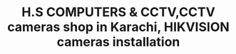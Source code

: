 ---
title: "H.S COMPUTERS & CCTV,CCTV cameras shop in Karachi, HIKVISION cameras installation"
url: /karachi/h-s-computers-and-cctv-cctv-cameras-shop-in-karachi-hikvision-cameras-installation/
shop: camera
---